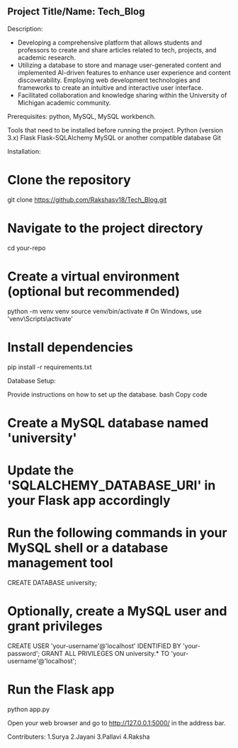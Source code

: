 ## Project Title/Name: Tech_Blog

Description:

* Developing a comprehensive platform that allows students and professors to create and share articles related to tech, projects, and academic research. 
* Utilizing a database to store and manage user-generated content and implemented AI-driven features to enhance user experience and content discoverability. Employing web development technologies and frameworks to create an intuitive and interactive user interface.
* Facilitated collaboration and knowledge sharing within the University of Michigan academic community.


Prerequisites:
python,
MySQL,
MySQL workbench.

Tools that need to be installed before running the project.
Python (version 3.x)
Flask
Flask-SQLAlchemy
MySQL or another compatible database
Git

Installation:


# Clone the repository
git clone https://github.com/Rakshasv18/Tech_Blog.git

# Navigate to the project directory
cd your-repo

# Create a virtual environment (optional but recommended)
python -m venv venv
source venv/bin/activate  # On Windows, use 'venv\Scripts\activate'

# Install dependencies
pip install -r requirements.txt


Database Setup:

Provide instructions on how to set up the database.
bash
Copy code
# Create a MySQL database named 'university'
# Update the 'SQLALCHEMY_DATABASE_URI' in your Flask app accordingly

# Run the following commands in your MySQL shell or a database management tool
CREATE DATABASE university;

# Optionally, create a MySQL user and grant privileges
CREATE USER 'your-username'@'localhost' IDENTIFIED BY 'your-password';
GRANT ALL PRIVILEGES ON university.* TO 'your-username'@'localhost';

# Run the Flask app
python app.py

Open your web browser and go to http://127.0.0.1:5000/ in the address bar.


Contributers:
1.Surya 
2.Jayani
3.Pallavi
4.Raksha 
